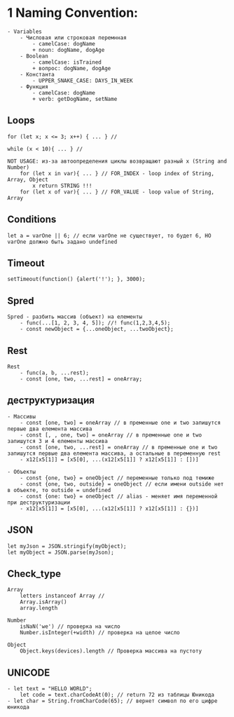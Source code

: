 # 1 Naming Convention:
    - Variables
        - Числовая или строковая перемнная
            - camelCase: dogName
            + noun: dogName, dogAge 
        - Boolean
            - camelCase: isTrained
            + вопрос: dogName, dogAge 
        - Константа
            - UPPER_SNAKE_CASE: DAYS_IN_WEEK
        - Функция
            - camelCase: dogName
            + verb: getDogName, setName
  


## Loops 
    for (let x; x <= 3; x++) { ... } // 

    while (x < 10){ ... } // 

    NOT USAGE: из-за автоопределения циклы возвращают разный x (String and Number)
        for (let x in var){ ... } // FOR_INDEX - loop index of String, Array, Object
            x return STRING !!!
        for (let x of var){ ... } // FOR_VALUE - loop value of String, Array 


## Conditions 
    let a = varOne || 6; // если varOne не существует, то будет 6, НО varOne должно быть задано undefined 

## Timeout
    setTimeout(function() {alert('!'); }, 3000); 
    
## Spred
    Spred - разбить массив (объект) на елементы
        - func(...[1, 2, 3, 4, 5]); //! func(1,2,3,4,5);
        - const newObject = {...oneObject, ...twoObject};
        
## Rest
    Rest
        - func(a, b, ...rest);
        - const [one, two, ...rest] = oneArray;

## деструктуризация 
    - Массивы
        - const [one, two] = oneArray // в пременные one и two запишутся первые два елемента массива
        - const [, , one, two] = oneArray // в пременные one и two запишутся 3 и 4 елементы массива
        - const [one, two, ...rest] = oneArray // в пременные one и two запишутся первые два елемента массива, а остальные в переменную rest
        - x12[x5[1]] = [x5[0], ...(x12[x5[1]] ? x12[x5[1]] : [])]

    - Объекты
        - const {one, two} = oneObject // переменные только под темиже
        - const {one, two, outside} = oneObject // если имени outside нет в объекте, то outside = undefined
        - const {one: two} = oneObject // alias - меняет имя переменной при деструктуризации
        - x12[x5[1]] = [x5[0], ...(x12[x5[1]] ? x12[x5[1]] : {})]

## JSON
    let myJson = JSON.stringify(myObject);
    let myObject = JSON.parse(myJson);

## Check_type
    Array 
        letters instanceof Array // 
        Array.isArray() 
        array.length

    Number
        isNaN('we') // проверка на число
        Number.isInteger(+width) // проверка на целое число

    Object
        Object.keys(devices).length // Проверка массива на пустоту 

## UNICODE
    - let text = "HELLO WORLD";
        let code = text.charCodeAt(0); // return 72 из таблицы Юникода
    - let char = String.fromCharCode(65); // вернет символ по его цифре юникода